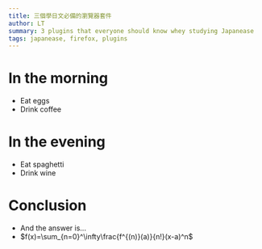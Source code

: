 ```yaml
---
title: 三個學日文必備的瀏覽器套件
author: LT
summary: 3 plugins that everyone should know whey studying Japanease
tags: japanease, firefox, plugins
---
```



# In the morning

- Eat eggs
- Drink coffee

# In the evening

- Eat spaghetti
- Drink wine

# Conclusion

- And the answer is...
- $f(x)=\sum_{n=0}^\infty\frac{f^{(n)}(a)}{n!}(x-a)^n$    

